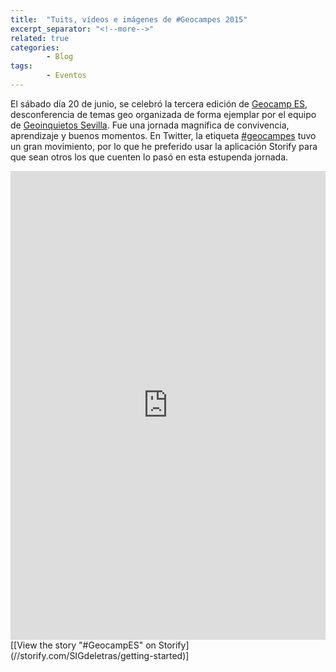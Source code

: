 ```yaml
---
title:  "Tuits, vídeos e imágenes de #Geocampes 2015"
excerpt_separator: "<!--more-->"
related: true
categories:
        - Blog
tags:
        - Eventos
---
```

        
El sábado día 20 de junio, se celebró la tercera edición de [Geocamp ES](http://geocamp.es/), desconferencia de temas geo organizada de forma ejemplar por el equipo de [Geoinquietos Sevilla](http://geoinquietos.blogspot.com.es/). Fue una jornada magnífica de convivencia, aprendizaje y buenos momentos. En Twitter, la etiqueta [#geocampes](https://twitter.com/hashtag/geocampes) tuvo un gran movimiento, por lo que he preferido usar la aplicación Storify para que sean otros los que cuenten lo pasó en esta estupenda jornada.

<div class="storify"><iframe src="http://storify.com/SIGdeletras/getting-started/embed?border=false" frameborder="no" width="100%" height="750"></iframe>
<noscript>[[View the story "#GeocampES" on Storify](//storify.com/SIGdeletras/getting-started)]</noscript>
</div>
       

